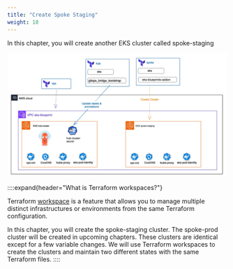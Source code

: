 ```yaml
---
title: "Create Spoke Staging"
weight: 10
---
```


In this chapter, you will create another EKS cluster called spoke-staging

![spoke-staging](/static/images/spoke-staging.jpg)

::::expand{header="What is Terraform workspaces?"}

Terraform [workspace](https://developer.hashicorp.com/terraform/language/state/workspaces) is a feature that allows you to manage multiple distinct infrastructures or environments from the same Terraform configuration.

In this chapter, you will create the spoke-staging cluster. The spoke-prod cluster will be created in upcoming chapters. These clusters are identical except for a few variable changes. We will use Terraform workspaces to create the clusters and maintain two different states with the same Terraform files.
::::
